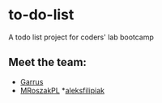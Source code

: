 # to-do-list
A todo list project for coders' lab bootcamp

## Meet the team:
* [Garrus](https://github.com/GarrusNapp)
* [MRoszakPL](https://github.com/MRoszakPL)
*[aleksfilipiak](https://github.com/aleksfilipiak)